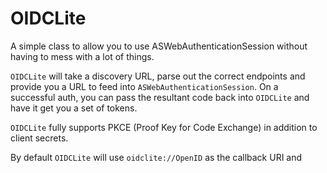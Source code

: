 # OIDCLite

A simple class to allow you to use ASWebAuthenticationSession without having to mess with a lot of things.

`OIDCLite` will take a discovery URL, parse out the correct endpoints and provide you a URL to feed into `ASWebAuthenticationSession`. On a successful auth, you can pass the resultant code back into `OIDCLite` and have it get you a set of tokens.

`OIDCLite` fully supports PKCE (Proof Key for Code Exchange) in addition to client secrets.

By default `OIDCLite` will use `oidclite://OpenID` as the callback URI and 
